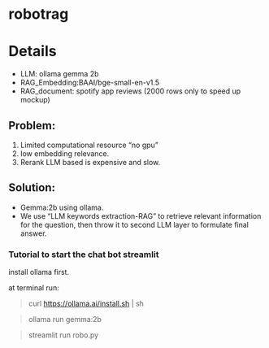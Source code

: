 # robotrag

# Details
* LLM: ollama gemma 2b
* RAG_Embedding:BAAI/bge-small-en-v1.5
* RAG_document: spotify app reviews (2000 rows only to speed up mockup)

## Problem:
1. Limited computational resource “no gpu”
2. low embedding relevance.
3. Rerank LLM based is expensive and slow.

## Solution:

* Gemma:2b using ollama.
* We use “LLM keywords extraction-RAG” to retrieve relevant information for the question, then throw it to second LLM layer to formulate final answer.


### Tutorial to start the chat bot streamlit

install ollama first.

at terminal run:
> curl https://ollama.ai/install.sh | sh

> ollama run gemma:2b

> streamlit run robo.py